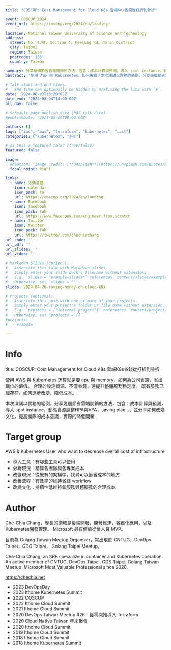 ```yaml
---
title: "COSCUP: Cost Management for Cloud K8s 雲端K8s省錢從打折到骨折"

event: COSCUP 2024
event_url: https://coscup.org/2024/en/landing

location: National Taiwan University of Science and Technology
address:
  street: No. 43號, Section 4, Keelung Rd, Da’an District
  city: Taipei
  region: Taiwan
  postcode: '106'
  country: Taiwan

summary: 分享幾個節省雲端開銷的方法，包含：成本計算與預測，導入 spot instance，動態資源調整HPA與VPA，saving plan...，並分享如何改變文化，提高團隊的成本意識，實際的降低開銷
abstract: '使用 AWS 與 Kubernetes，如何省錢？本次演講以實務的範例，分享幾個節省雲端開銷的方法，包含：導入 spot instance，成本計算與預測工具，動態資源調整HPA與VPA，saving plan...，並分享如何改變文化，提高團隊的成本意識，實際的降低開銷'

# Talk start and end times.
#   End time can optionally be hidden by prefixing the line with `#`.
date: '2024-08-03T13:20:00Z'
date_end: '2024-08-04T14:00:00Z'
all_day: false

# Schedule page publish date (NOT talk date).
#publishDate: '2024-05-09T00:00:00Z'

authors: []
tags: ["iac", "aws", "terraform", "kubernetes", "cost"]
categories: ["kubernetes", "aws"]

# Is this a featured talk? (true/false)
featured: false

image:
  #caption: 'Image credit: [**Unsplash**](https://unsplash.com/photos/bzdhc5b3Bxs)'
  focal_point: Right

links:
  - name: 活動連結
    icon: calendar
    icon_pack: fa
    url: https://coscup.org/2024/en/landing
  - name: Facebook
    icon: facebook
    icon_pack: fab
    url: https://www.facebook.com/engineer.from.scratch
  - name: Twitter
    icon: twitter
    icon_pack: fab
    url: https://twitter.com/chechiachang
url_code: ''
url_pdf: ''
url_slides: ''
url_video: ''

# Markdown Slides (optional).
#   Associate this talk with Markdown slides.
#   Simply enter your slide deck's filename without extension.
#   E.g. `slides = "example-slides"` references `content/slides/example-slides.md`.
#   Otherwise, set `slides = ""`.
slides: 2024-04-26-saving-money-on-cloud-k8s

# Projects (optional).
#   Associate this post with one or more of your projects.
#   Simply enter your project's folder or file name without extension.
#   E.g. `projects = ["internal-project"]` references `content/project/deep-learning/index.md`.
#   Otherwise, set `projects = []`.
#projects:
#  - example

---
```


# Info

title: COSCUP: Cost Management for Cloud K8s 雲端K8s省錢從打折到骨折

使用 AWS 與 Kubernetes 運算就是要 cpu 與 memory，如何為公司省錢，省出職位的價值。
合理的設定資源，不僅省錢，還提升整體服務穩定度。
既有服務已經存在，如何逐步改變，降低成本。

本次演講以實務的範例，分享幾個節省雲端開銷的方法，包含：成本計算與預測，導入 spot instance，動態資源調整HPA與VPA，saving plan...，並分享如何改變文化，提高團隊的成本意識，實際的降低開銷

# Target group

AWS & Kubernetes User who want to decrease overall cost of infrastructure

- 導入工具：有哪些工具可以使用
- 分析現況：精算各團隊與各專案成本
- 改變現況：從既有的架構中，找尋可以節省成本的地方
- 改善流程：有效率的維持省錢 workflow
- 改變文化：持續性低維持新服務與舊服務的合理成本

# Author

Che-Chia Chang，專長的領域是後端開發，開發維運，容器化應用，以及Kubernetes開發管理。
Microsoft 最有價值從業人員 MVP。

目前為 Golang Taiwan Meetup Organizer，常出現於 CNTUG，DevOps Taipei，GDG Taipei， Golang Taipei Meetup。

Che-Chia Chang, an SRE specialize in container and Kubernetes operation. An active member of CNTUG, DevOps Taipei, GDS Taipei, Golang Taiwan Meetup.
Microsoft Most Valuable Professional since 2020.

https://chechia.net

- 2023 DevOpsDay
- 2023 Ithome Kubernetes Summit
- 2022 COSCUP
- 2022 Ithome Cloud Summit
- 2021 Ithome Cloud Summit
- 2020 DevOps Taiwan Meetup #26 - 從零開始導入 Terraform
- 2020 Cloud Native Taiwan 年末聚會
- 2020 Ithome Cloud Summit
- 2019 Ithome Cloud Summit
- 2018 Ithome Cloud Summit
- 2018 Ithome Kubernetes Summit
